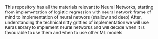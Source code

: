 This repository has all the materials relevant to Neural Networks, starting from implementation of logistic regression with neural network frame of mind to implementation of neural networs (shallow and deep)
After, understanding the technical nitty gritties of implementation we will use Keras library to implement neural networks and will decide when it is favourable to use them and when to use other ML models
